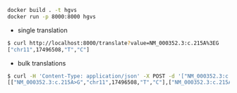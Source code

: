 ```sh
docker build . -t hgvs
docker run -p 8000:8000 hgvs
```

- single translation
```sh
$ curl http://localhost:8000/translate?value=NM_000352.3:c.215A%3EG
["chr11",17496508,"T","C"]
```

- bulk translations
```sh
$ curl -H 'Content-Type: application/json' -X POST -d '["NM_000352.3:c.215A>G", "NM_000352.3:c.215A>T"]' localhost:8000/translate_bulk
[["NM_000352.3:c.215A>G","chr11",17496508,"T","C"],["NM_000352.3:c.215A>T","chr11",17496508,"T","A"]]
```
